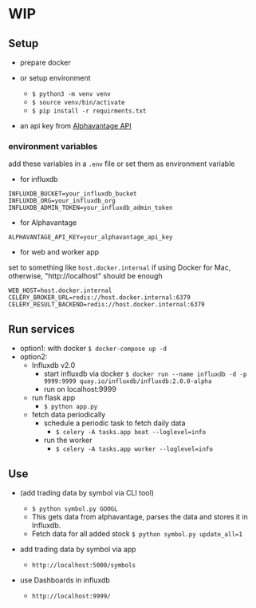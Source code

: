 # WIP

## Setup
* prepare docker
* or setup environment
    * `$ python3 -m venv venv`
    * `$ source venv/bin/activate`
    * `$ pip install -r requirments.txt`

* an api key from [Alphavantage API](https://www.alphavantage.co/documentation/)
       
### environment variables
add these variables in a `.env` file or set them as environment variable

- for influxdb
```.env
INFLUXDB_BUCKET=your_influxdb_bucket
INFLUXDB_ORG=your_influxdb_org
INFLUXDB_ADMIN_TOKEN=your_influxdb_admin_token
```
- for Alphavantage
```.env
ALPHAVANTAGE_API_KEY=your_alphavantage_api_key
```
- for web and worker app

set to something like `host.docker.internal` if using Docker for Mac, otherwise, "http://localhost" should be enough
```.env
WEB_HOST=host.docker.internal  
CELERY_BROKER_URL=redis://host.docker.internal:6379
CELERY_RESULT_BACKEND=redis://host.docker.internal:6379
```

## Run services 
* option1: with docker `$ docker-compose up -d`
* option2:
    * Influxdb v2.0
        * start influxdb via docker `$ docker run --name influxdb -d -p 9999:9999 quay.io/influxdb/influxdb:2.0.0-alpha`
        * run on localhost:9999
    * run flask app
        * `$ python app.py`
    * fetch data periodically
        * schedule a periodic task to fetch daily data
            * `$ celery -A tasks.app beat --loglevel=info`
        * run the worker 
            * `$ celery -A tasks.app worker --loglevel=info` 
 
## Use 

* (add trading data by symbol via CLI tool)
    - `$ python symbol.py GOOGL`
    - This gets data from alphavantage, parses the data and stores it in Influxdb.
    - Fetch data for all added stock `$ python symbol.py update_all=1`
    
* add trading data by symbol via app
    - `http://localhost:5000/symbols`

* use Dashboards in influxdb
    - `http://localhost:9999/`

